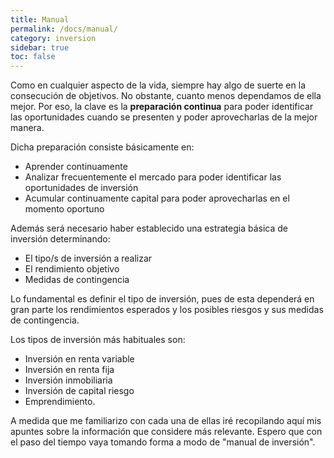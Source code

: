 ```yaml
---
title: Manual
permalink: /docs/manual/
category: inversion
sidebar: true
toc: false
---
```


Como en cualquier aspecto de la vida, siempre hay algo de suerte en la consecución de objetivos. No obstante, cuanto menos dependamos de ella mejor. Por eso, la clave es la **preparación continua** para poder identificar las oportunidades cuando se presenten y poder aprovecharlas de la mejor manera.

Dicha preparación consiste básicamente en:
- Aprender continuamente
- Analizar frecuentemente el mercado para poder identificar las oportunidades de inversión
- Acumular continuamente capital para poder aprovecharlas en el momento oportuno

Además será necesario haber establecido una estrategia básica de inversión determinando:
- El tipo/s de inversión a realizar
- El rendimiento objetivo
- Medidas de contingencia

Lo fundamental es definir el tipo de inversión, pues de esta dependerá en gran parte los rendimientos esperados y los posibles riesgos y sus medidas de contingencia.

Los tipos de inversión más habituales son:
- Inversión en renta variable
- Inversión en renta fija
- Inversión inmobiliaria
- Inversión de capital riesgo
- Emprendimiento.

A medida que me familiarizo con cada una de ellas iré recopilando aquí mis apuntes sobre la información que considere más relevante. Espero que con el paso del tiempo vaya tomando forma a modo de "manual de inversión". 


